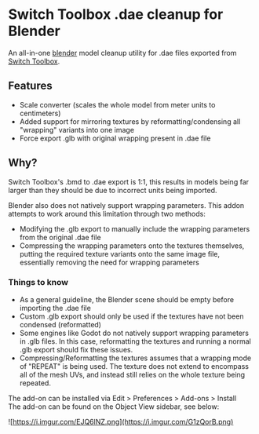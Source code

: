 # Switch Toolbox .dae cleanup for Blender
An all-in-one [blender](https://www.blender.org/) model cleanup utility for .dae files exported from [Switch Toolbox](https://github.com/KillzXGaming/Switch-Toolbox). 

## Features
- Scale converter (scales the whole model from meter units to centimeters)
- Added support for mirroring textures by reformatting/condensing all "wrapping" variants into one image
- Force export .glb with original wrapping present in .dae file

## Why?
Switch Toolbox's .bmd to .dae export is 1:1, this results in models being far larger than they should be due to incorrect units being imported.

Blender also does not natively support wrapping parameters. This addon attempts to work around this limitation through two methods:
- Modifying the .glb export to manually include the wrapping parameters from the original .dae file
- Compressing the wrapping parameters onto the textures themselves, putting the required texture variants onto the same image file, essentially removing the need for wrapping parameters

### Things to know
- As a general guideline, the Blender scene should be empty before importing the .dae file
- Custom .glb export should only be used if the textures have not been condensed (reformatted)
- Some engines like Godot do not natively support wrapping parameters in .glb files. In this case, reformatting the textures and running a normal .glb export should fix these issues.
- Compressing/Reformatting the textures assumes that a wrapping mode of "REPEAT" is being used. The texture does not extend to encompass all of the mesh UVs, and instead still relies on the whole texture being repeated.

The add-on can be installed via Edit > Preferences > Add-ons > Install  
The add-on can be found on the Object View sidebar, see below:

![https://i.imgur.com/EJQ6lNZ.png](https://i.imgur.com/G1zQorB.png)
